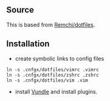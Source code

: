 ## Source
This is based from [Remchi/dotfiles](https://github.com/Remchi/dotfiles).

## Installation
* create symbolic links to config files

```
ln -s .cnfgx/dotfiles/vimrc .vimrc
ln -s .cnfgx/dotfiles/zshrc .zshrc
ln -s .cnfgx/dotfiles/vim .vim
```

* install [Vundle](https://github.com/VundleVim/Vundle.vim) and install plugins.
